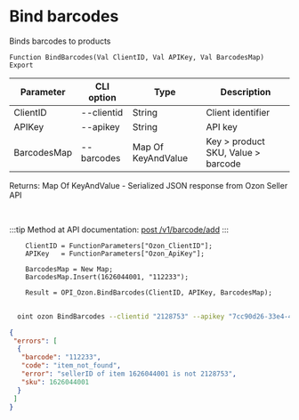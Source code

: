 ﻿---
sidebar_position: 1
---

# Bind barcodes
 Binds barcodes to products



`Function BindBarcodes(Val ClientID, Val APIKey, Val BarcodesMap) Export`

  | Parameter | CLI option | Type | Description |
  |-|-|-|-|
  | ClientID | --clientid | String | Client identifier |
  | APIKey | --apikey | String | API key |
  | BarcodesMap | --barcodes | Map Of KeyAndValue | Key > product SKU, Value > barcode |

  
  Returns:  Map Of KeyAndValue - Serialized JSON response from Ozon Seller API

<br/>

:::tip
Method at API documentation: [post /v1/barcode/add](https://docs.ozon.ru/api/seller/#operation/add-barcode)
:::
<br/>


```bsl title="Code example"
    ClientID = FunctionParameters["Ozon_ClientID"];
    APIKey   = FunctionParameters["Ozon_ApiKey"];

    BarcodesMap = New Map;
    BarcodesMap.Insert(1626044001, "112233");

    Result = OPI_Ozon.BindBarcodes(ClientID, APIKey, BarcodesMap);
```



```sh title="CLI command example"
    
  oint ozon BindBarcodes --clientid "2128753" --apikey "7cc90d26-33e4-499b..." --barcodes %barcodes%

```

```json title="Result"
{
 "errors": [
  {
   "barcode": "112233",
   "code": "item_not_found",
   "error": "sellerID of item 1626044001 is not 2128753",
   "sku": 1626044001
  }
 ]
}
```
